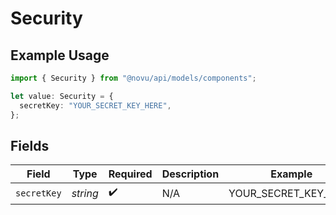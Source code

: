 # Security

## Example Usage

```typescript
import { Security } from "@novu/api/models/components";

let value: Security = {
  secretKey: "YOUR_SECRET_KEY_HERE",
};
```

## Fields

| Field                | Type                 | Required             | Description          | Example              |
| -------------------- | -------------------- | -------------------- | -------------------- | -------------------- |
| `secretKey`          | *string*             | :heavy_check_mark:   | N/A                  | YOUR_SECRET_KEY_HERE |